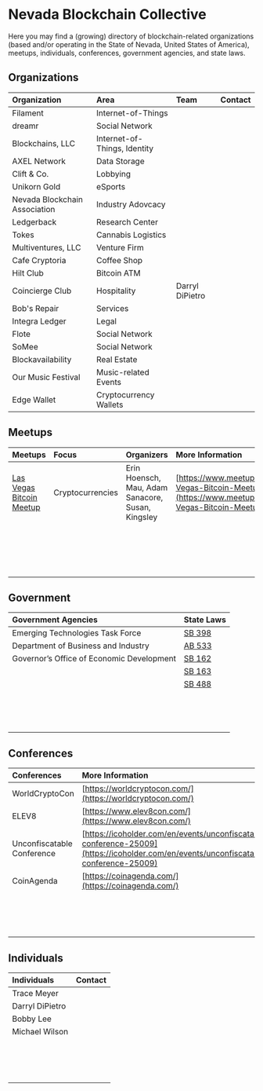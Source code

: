 # Nevada Blockchain Collective

Here you may find a \(growing\) directory of blockchain-related organizations \(based and/or operating in the State of Nevada, United States of America\), meetups, individuals, conferences, government agencies, and state laws.

## Organizations

| Organization | Area | Team | Contact |
| :--- | :--- | :--- | :--- |
| Filament | Internet-of-Things |  |  |
| dreamr | Social Network |  |  |
| Blockchains, LLC | Internet-of-Things, Identity |  |  |
| AXEL Network | Data Storage |  |  |
| Clift & Co. | Lobbying |  |  |
| Unikorn Gold | eSports |  |  |
| Nevada Blockchain Association | Industry Adovcacy |  |  |
| Ledgerback | Research Center |  |  |
| Tokes | Cannabis Logistics |  |  |
| Multiventures, LLC | Venture Firm |  |  |
| Cafe Cryptoria | Coffee Shop |  |  |
| Hilt Club | Bitcoin ATM |  |  |
| Coincierge Club | Hospitality | Darryl DiPietro |  |
| Bob's Repair | Services |  |  |
| Integra Ledger | Legal |  |  |
| Flote | Social Network |  |  |
| SoMee | Social Network |  |  |
| Blockavailability | Real Estate |  |  |
| Our Music Festival | Music-related Events |  |  |
| Edge Wallet | Cryptocurrency Wallets |  |  |

## Meetups

| Meetups | Focus | Organizers | More Information |
| :--- | :--- | :--- | :--- |
| [Las Vegas Bitcoin Meetup](https://www.meetup.com/Las-Vegas-Bitcoin-Meetup/) | Cryptocurrencies | Erin Hoensch, Mau, Adam Sanacore, Susan, Kingsley | [https://www.meetup.com/Las-Vegas-Bitcoin-Meetup/](https://www.meetup.com/Las-Vegas-Bitcoin-Meetup/) |
|  |  |  |  |
|  |  |  |  |
|  |  |  |  |
|  |  |  |  |
|  |  |  |  |
|  |  |  |  |
|  |  |  |  |
|  |  |  |  |
|  |  |  |  |
|  |  |  |  |
|  |  |  |  |
|  |  |  |  |
|  |  |  |  |
|  |  |  |  |
|  |  |  |  |
|  |  |  |  |
|  |  |  |  |
|  |  |  |  |

## Government

| Government Agencies | State Laws |
| :--- | :--- |
| Emerging Technologies Task Force | [SB 398](https://www.leg.state.nv.us/Session/79th2017/Bills/SB/SB398_EN.pdf) |
| Department of Business and Industry | [AB 533](https://www.leg.state.nv.us/App/NELIS/REL/80th2019/Bill/7056/Text) |
| Governor’s Office of Economic Development | [SB 162](https://www.leg.state.nv.us/App/NELIS/REL/80th2019/Bill/6233/Text) |
|  | [SB 163](https://www.leg.state.nv.us/App/NELIS/REL/80th2019/Bill/6234/Text) |
|  | [SB 488](https://www.leg.state.nv.us/App/NELIS/REL/80th2019/Bill/6929/Text) |
|  |  |
|  |  |
|  |  |
|  |  |
|  |  |
|  |  |
|  |  |
|  |  |
|  |  |
|  |  |
|  |  |
|  |  |
|  |  |
|  |  |

## Conferences

| Conferences | More Information |
| :--- | :--- |
| WorldCryptoCon | [https://worldcryptocon.com/](https://worldcryptocon.com/) |
| ELEV8 | [https://www.elev8con.com/](https://www.elev8con.com/) |
| Unconfiscatable Conference | [https://icoholder.com/en/events/unconfiscatable-conference-25009](https://icoholder.com/en/events/unconfiscatable-conference-25009) |
| CoinAgenda | [https://coinagenda.com/](https://coinagenda.com/) |
|  |  |
|  |  |
|  |  |
|  |  |
|  |  |
|  |  |
|  |  |
|  |  |
|  |  |
|  |  |
|  |  |
|  |  |
|  |  |
|  |  |
|  |  |

## Individuals

| Individuals | Contact |
| :--- | :--- |
| Trace Meyer |  |
| Darryl DiPietro |  |
| Bobby Lee |  |
| Michael Wilson |  |
|  |  |
|  |  |
|  |  |
|  |  |
|  |  |
|  |  |
|  |  |
|  |  |
|  |  |
|  |  |
|  |  |
|  |  |
|  |  |
|  |  |
|  |  |

